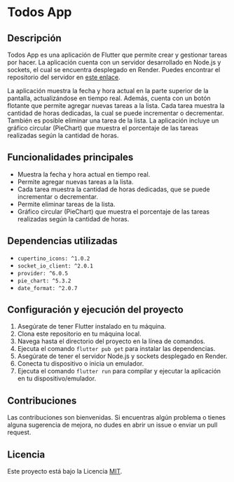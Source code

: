 # Todos App

## Descripción
Todos App es una aplicación de Flutter que permite crear y gestionar tareas por hacer. La aplicación cuenta con un servidor desarrollado en Node.js y sockets, el cual se encuentra desplegado en Render. Puedes encontrar el repositorio del servidor en [este enlace](https://github.com/agustinascarpinelli/flutter-socket-server).

La aplicación muestra la fecha y hora actual en la parte superior de la pantalla, actualizándose en tiempo real. Además, cuenta con un botón flotante que permite agregar nuevas tareas a la lista. Cada tarea muestra la cantidad de horas dedicadas, la cual se puede incrementar o decrementar. También es posible eliminar una tarea de la lista. La aplicación incluye un gráfico circular (PieChart) que muestra el porcentaje de las tareas realizadas según la cantidad de horas.


## Funcionalidades principales
- Muestra la fecha y hora actual en tiempo real.
- Permite agregar nuevas tareas a la lista.
- Cada tarea muestra la cantidad de horas dedicadas, que se puede incrementar o decrementar.
- Permite eliminar tareas de la lista.
- Gráfico circular (PieChart) que muestra el porcentaje de las tareas realizadas según la cantidad de horas.

## Dependencias utilizadas
- `cupertino_icons: ^1.0.2`
- `socket_io_client: ^2.0.1`
- `provider: ^6.0.5`
- `pie_chart: ^5.3.2`
- `date_format: ^2.0.7`

## Configuración y ejecución del proyecto
1. Asegúrate de tener Flutter instalado en tu máquina.
2. Clona este repositorio en tu máquina local.
3. Navega hasta el directorio del proyecto en la línea de comandos.
4. Ejecuta el comando `flutter pub get` para instalar las dependencias.
5. Asegúrate de tener el servidor Node.js y sockets desplegado en Render.
6. Conecta tu dispositivo o inicia un emulador.
7. Ejecuta el comando `flutter run` para compilar y ejecutar la aplicación en tu dispositivo/emulador.

## Contribuciones
Las contribuciones son bienvenidas. Si encuentras algún problema o tienes alguna sugerencia de mejora, no dudes en abrir un issue o enviar un pull request.

## Licencia
Este proyecto está bajo la Licencia [MIT](https://opensource.org/licenses/MIT).

